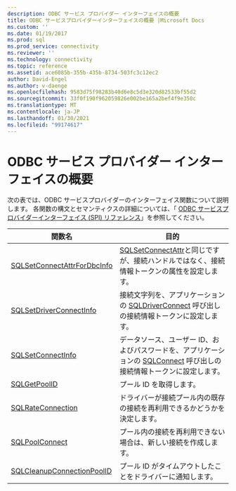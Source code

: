 ```yaml
---
description: ODBC サービス プロバイダー インターフェイスの概要
title: ODBC サービスプロバイダーインターフェイスの概要 |Microsoft Docs
ms.custom: ''
ms.date: 01/19/2017
ms.prod: sql
ms.prod_service: connectivity
ms.reviewer: ''
ms.technology: connectivity
ms.topic: reference
ms.assetid: ace6085b-355b-435b-8734-503fc3c12ec2
author: David-Engel
ms.author: v-daenge
ms.openlocfilehash: 9583d75f98283b40d6e8c5d3e320d82533bf55d2
ms.sourcegitcommit: 33f0f190f962059826e002be165a2bef4f9e350c
ms.translationtype: MT
ms.contentlocale: ja-JP
ms.lasthandoff: 01/30/2021
ms.locfileid: "99174617"
---
```

# <a name="odbc-service-provider-interface-summary"></a>ODBC サービス プロバイダー インターフェイスの概要
次の表では、ODBC サービスプロバイダーのインターフェイス関数について説明します。 各関数の構文とセマンティクスの詳細については、「 [ODBC サービスプロバイダーインターフェイス (SPI) リファレンス](../../../odbc/reference/syntax/odbc-service-provider-interface-spi-reference.md)」を参照してください。  
  
|関数名|目的|  
|-------------------|-------------|  
|[SQLSetConnectAttrForDbcInfo](../../../odbc/reference/syntax/sqldatasourcetodriver-function.md)|[SQLSetConnectAttr](../../../odbc/reference/syntax/sqlsetconnectattr-function.md)と同じですが、接続ハンドルではなく、接続情報トークンの属性を設定します。|  
|[SQLSetDriverConnectInfo](../../../odbc/reference/syntax/sqldrivertodatasource-function.md)|接続文字列を、アプリケーションの [SQLDriverConnect](../../../odbc/reference/syntax/sqldriverconnect-function.md) 呼び出しの接続情報トークンに設定します。|  
|[SQLSetConnectInfo](../../../odbc/reference/syntax/sqldatasourcetodriver-function.md)|データソース、ユーザー ID、およびパスワードを、アプリケーションの [SQLConnect](../../../odbc/reference/syntax/sqlconnect-function.md) 呼び出しの接続情報トークンに設定します。|  
|[SQLGetPoolID](../../../odbc/reference/syntax/sqldatasourcetodriver-function.md)|プール ID を取得します。|  
|[SQLRateConnection](../../../odbc/reference/syntax/sqldatasourcetodriver-function.md)|ドライバーが接続プール内の既存の接続を再利用できるかどうかを決定します。|  
|[SQLPoolConnect](../../../odbc/reference/syntax/sqldatasourcetodriver-function.md)|プール内の接続を再利用できない場合は、新しい接続を作成します。|  
|[SQLCleanupConnectionPoolID](../../../odbc/reference/syntax/sqldatasourcetodriver-function.md)|プール ID がタイムアウトしたことをドライバーに通知します。|
